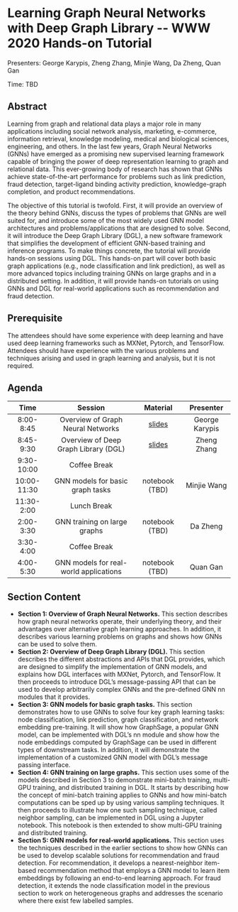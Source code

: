 Learning Graph Neural Networks with Deep Graph Library -- WWW 2020 Hands-on Tutorial
===

Presenters: George Karypis, Zheng Zhang, Minjie Wang, Da Zheng, Quan Gan

Time: TBD

Abstract
---
Learning from graph and relational data plays a major role in many applications
including social network analysis, marketing, e-commerce, information retrieval,
knowledge modeling, medical and biological sciences, engineering, and others. In the
last few years, Graph Neural Networks (GNNs) have emerged as a promising new supervised
learning framework capable of bringing the power of deep representation learning to
graph and relational data. This ever-growing body of research has shown that GNNs
achieve state-of-the-art performance for problems such as link prediction, fraud
detection, target-ligand binding activity prediction, knowledge-graph completion,
and product recommendations.

The objective of this tutorial is twofold. First, it will provide an overview of the
theory behind GNNs, discuss the types of problems that GNNs are well suited for, and
introduce some of the most widely used GNN model architectures and problems/applications
that are designed to solve. Second, it will introduce the Deep Graph Library (DGL), a
new software framework that simplifies the development of efficient GNN-based training
and inference programs. To make things concrete, the tutorial will provide hands-on
sessions using DGL. This hands-on part will cover both basic graph applications (e.g.,
node classification and link prediction), as well as more advanced topics including
training GNNs on large graphs and in a distributed setting. In addition, it will provide
hands-on tutorials on using GNNs and DGL for real-world applications such as recommendation
and fraud detection.

Prerequisite
---

The attendees should have some experience with deep learning and have used deep learning
frameworks such as MXNet, Pytorch, and TensorFlow. Attendees should have experience with
the various problems and techniques arising and used in graph learning and analysis, but
it is not required.

Agenda
---

| Time | Session | Material | Presenter |
|:----:|:-------:|:--------:|:---------:|
| 8:00-8:45 | Overview of Graph Neural Networks | [slides](https://github.com/zheng-da/dgl-tutorial-full/blob/master/GNN_overview.pptx) | George Karypis |
| 8:45-9:30 | Overview of Deep Graph Library (DGL) | [slides](https://github.com/zheng-da/dgl-tutorial-full/blob/master/dgl_api/slides.pdf) | Zheng Zhang |
| 9:30-10:00 | Coffee Break | | |
| 10:00-11:30 | GNN models for basic graph tasks | notebook (TBD) | Minjie Wang |
| 11:30-2:00 | Lunch Break | | |
| 2:00-3:30 | GNN training on large graphs | notebook (TBD) | Da Zheng |
| 3:30-4:00 | Coffee Break | | |
| 4:00-5:30 | GNN models for real-world applications | notebook (TBD) | Quan Gan |

Section Content
---

* **Section 1: Overview of Graph Neural Networks.** This section describes how graph
  neural networks operate, their underlying theory, and their advantages over alternative
  graph learning approaches. In addition, it describes various learning problems on graphs
  and shows how GNNs can be used to solve them.
* **Section 2: Overview of Deep Graph Library (DGL).** This section describes the different
  abstractions and APIs that DGL provides, which are designed to simplify the implementation
  of GNN models, and explains how DGL interfaces with MXNet, Pytorch, and TensorFlow.
  It then proceeds to introduce DGL’s message-passing API that can be used to develop
  arbitrarily complex GNNs and the pre-defined GNN nn modules that it provides.
* **Section 3: GNN models for basic graph tasks.** This section demonstrates how to use
  GNNs to solve four key graph learning tasks: node classification, link prediction, graph
  classification, and network embedding pre-training. It will show how GraphSage, a popular
  GNN model, can be implemented with DGL’s nn module and show how the node embeddings
  computed by GraphSage can be used in different types of downstream tasks. In addition,
  it will demonstrate the implementation of a customized GNN model with DGL’s message passing
  interface.
* **Section 4: GNN training on large graphs.** This section uses some of the models described
  in Section 3 to demonstrate mini-batch training, multi-GPU training, and distributed
  training in DGL. It starts by describing how the concept of mini-batch training applies to
  GNNs and how mini-batch computations can be sped up by using various sampling techniques.
  It then proceeds to illustrate how one such sampling technique, called neighbor sampling,
  can be implemented in DGL using a Jupyter notebook. This notebook is then extended to show
  multi-GPU training and distributed training.
* **Section 5: GNN models for real-world applications.** This section uses the techniques
  described in the earlier sections to show how GNNs can be used to develop scalable solutions
  for recommendation and fraud detection. For recommendation, it develops a nearest-neighbor
  item-based recommendation method that employs a GNN model to learn item embeddings by
  following an end-to-end learning approach. For fraud detection, it extends the node
  classification model in the previous section to work on heterogeneous graphs and addresses
  the scenario where there exist few labelled samples.
